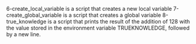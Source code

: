 6-create_local_variable is a script that creates a new local variable
7-create_global_variable is a script that creates a global variable
8-true_knowledge is a script that  prints the result of the addition of 128 with the value stored in the environment variable TRUEKNOWLEDGE, followed by a new line.

